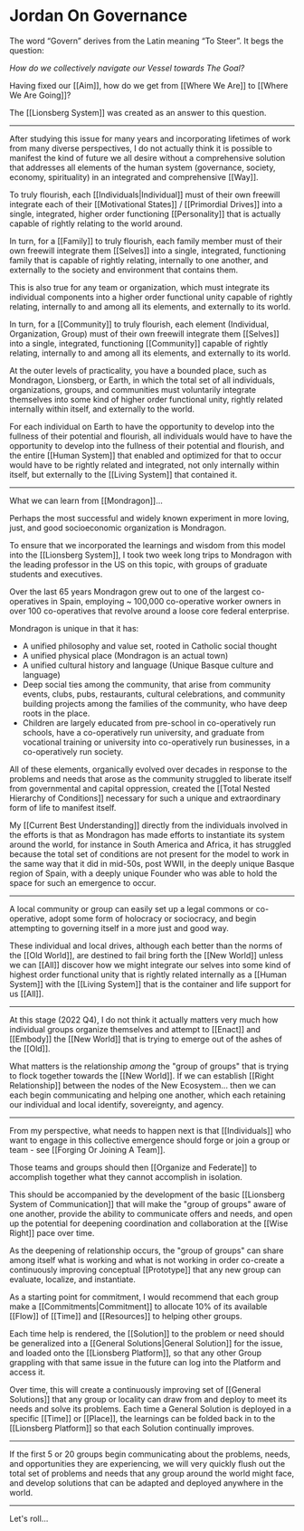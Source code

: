 # Jordan On Governance

The word “Govern” derives from the Latin meaning “To Steer”. It begs the question: 

_How do we collectively navigate our Vessel towards The Goal?_  

Having fixed our [[Aim]], how do we get from [[Where We Are]] to [[Where We Are Going]]? 

The [[Lionsberg System]] was created as an answer to this question. 

___

After studying this issue for many years and incorporating lifetimes of work from many diverse perspectives, I do not actually think it is possible to manifest the kind of future we all desire without a comprehensive solution  that addresses all elements of the human system (governance, society, economy, spirituality) in an integrated and comprehensive [[Way]]. 

To truly flourish, each [[Individuals|Individual]] must of their own freewill integrate each of their [[Motivational States]] / [[Primordial Drives]] into a single, integrated, higher order functioning [[Personality]] that is actually capable of rightly relating to the world around. 

In turn, for a [[Family]] to truly flourish, each family member must of their own freewill integrate them [[Selves]] into a single, integrated, functioning family that is capable of rightly relating, internally to one another, and externally to the society and environment that contains them. 

This is also true for any team or organization, which must integrate its individual components into a higher order functional unity capable of rightly relating, internally to and among all its elements, and externally to its world. 

In turn, for a [[Community]] to truly flourish, each element (Individual, Organization, Group) must of their own freewill integrate them [[Selves]] into a single, integrated, functioning [[Community]] capable of rightly relating, internally to and among all its elements, and externally to its world. 

At the outer levels of practicality, you have a bounded place, such as Mondragon, Lionsberg, or Earth, in which the total set of all individuals, organizations, groups, and communities must voluntarily integrate themselves into some kind of higher order functional unity, rightly related internally within itself, and externally to the world. 

For each individual on Earth to have the opportunity to develop into the fullness of their potential and flourish, all individuals would have to have the opportunity to develop into the fullness of their potential and flourish, and the entire [[Human System]] that enabled and optimized for that to occur would have to be rightly related and integrated, not only internally within itself, but externally to the [[Living System]] that contained it. 

___
What we can learn from [[Mondragon]]...

Perhaps the most successful and widely known experiment in more loving, just, and good socioeconomic organization is Mondragon. 

To ensure that we incorporated the learnings and wisdom from this model into the [[Lionsberg System]], I took two week long trips to Mondragon with the leading professor in the US on this topic, with groups of graduate students and executives.

Over the last 65 years Mondragon grew out to one of the largest co-operatives in Spain, employing ~ 100,000 co-operative worker owners in over 100 co-operatives that revolve around a loose core federal enterprise. 

Mondragon is unique in that it has: 

- A unified philosophy and value set, rooted in Catholic social thought  
- A unified physical place (Mondragon is an actual town)  
- A unified cultural history and language (Unique Basque culture and language)  
- Deep social ties among the community, that arise from community events, clubs, pubs, restaurants, cultural celebrations, and community building projects among the families of the community, who have deep roots in the place.  
- Children are largely educated from pre-school in co-operatively run schools, have a co-operatively run university, and graduate from vocational training or university into co-operatively run businesses, in a co-operatively run society. 

All of these elements, organically evolved over decades in response to the problems and needs that arose as the community struggled to liberate itself from governmental and capital oppression, created the [[Total Nested Hierarchy of Conditions]] necessary for such a unique and extraordinary form of life to manifest itself. 

My [[Current Best Understanding]] directly from the individuals involved in the efforts is that as Mondragon has made efforts to instantiate its system around the world, for instance in South America and Africa, it has struggled because the total set of conditions are not present for the model to work in the same way that it did in mid-50s, post WWII, in the deeply unique Basque region of Spain, with a deeply unique Founder who was able to hold the space for such an emergence to occur. 

___

A local community or group can easily set up a legal commons or co-operative, adopt some form of holocracy or sociocracy, and begin attempting to governing itself in a more just and good way. 

These individual and local drives, although each better than the norms of the [[Old World]], are destined to fail bring forth the [[New World]] unless we can [[All]] discover how we might integrate our selves into some kind of highest order functional unity that is rightly related internally as a [[Human System]] with the [[Living System]] that is the container and life support for us [[All]]. 

___

At this stage (2022 Q4), I do not think it actually matters very much how individual groups organize themselves and attempt to [[Enact]] and [[Embody]] the [[New World]] that is trying to emerge out of the ashes of the [[Old]]. 

What matters is the relationship _among_ the "group of groups" that is trying to flock together towards the [[New World]]. If we can establish [[Right Relationship]] between the nodes of the New Ecosystem... then we can each begin communicating and helping one another, which each retaining our individual and local identify, sovereignty, and agency. 

___

From my perspective, what needs to happen next is that [[Individuals]] who want to engage in this collective emergence should forge or join a group or team - see [[Forging Or Joining A Team]]. 

Those teams and groups should then [[Organize and Federate]] to accomplish together what they cannot accomplish in isolation. 

This should be accompanied by the development of the basic [[Lionsberg System of Communication]] that will make the "group of groups" aware of one another, provide the ability to communicate offers and needs, and open up the potential for deepening coordination and collaboration at the [[Wise Right]] pace over time. 

As the deepening of relationship occurs, the "group of groups" can share among itself what is working and what is not working in order co-create a continuously improving conceptual [[Prototype]] that any new group can evaluate, localize, and instantiate. 

As a starting point for commitment, I would recommend that each group make a [[Commitments|Commitment]] to allocate 10% of its available [[Flow]] of [[Time]] and [[Resources]] to helping other groups. 

Each time help is rendered, the [[Solution]] to the problem or need should be generalized into a [[General Solutions|General Solution]] for the issue, and loaded onto the [[Lionsberg Platform]], so that any other Group grappling with that same issue in the future can log into the Platform and access it. 

Over time, this will create a continuously improving set of [[General Solutions]] that any group or locality can draw from and deploy to meet its needs and solve its problems. Each time a General Solution is deployed in a specific [[Time]] or [[Place]], the learnings can be folded back in to the [[Lionsberg Platform]] so that each Solution continually improves. 

___

If the first 5 or 20 groups begin communicating about the problems, needs, and opportunities they are experiencing, we will very quickly flush out the total set of problems and needs that any group around the world might face, and develop solutions that can be adapted and deployed anywhere in the world. 

___

Let's roll... 